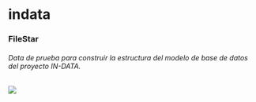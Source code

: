 # indata

### FileStar

###### Data de prueba para construir la estructura del modelo de base de datos del proyecto IN-DATA.


![](https://github.com/LinoVaronaOrg/indata/blob/main/6de36%2B5ndata.png)